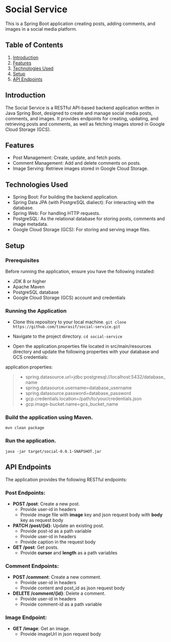 # Social Service
This is a Spring Boot application creating posts, adding comments, and images in a social media platform.

## Table of Contents
1. [Introduction](#introduction)
2. [Features](#features)
3. [Technologies Used](#technologies-used)
4. [Setup](#setup)
6. [API Endpoints](#api-endpoints)

## Introduction
The Social Service is a RESTful API-based backend application written in Java Spring Boot, designed to create and manage social media posts, comments, and images. It provides endpoints for creating, updating, and retrieving posts and comments, as well as fetching images stored in Google Cloud Storage (GCS).

## Features
- Post Management: Create, update, and fetch posts.
- Comment Management: Add and delete comments on posts.
- Image Serving: Retrieve images stored in Google Cloud Storage.

## Technologies Used
- Spring Boot: For building the backend application.
- Spring Data JPA (with PostgreSQL dialiect): For interacting with the database.
- Spring Web: For handling HTTP requests.
- PostgreSQL: As the relational database for storing posts, comments and image metadata.
- Google Cloud Storage (GCS): For storing and serving image files.

## Setup
### Prerequisites
Before running the application, ensure you have the following installed:

- JDK 8 or higher
- Apache Maven
- PostgreSQL database
- Google Cloud Storage (GCS) account and credentials

### Running the Application
- Clone this repository to your local machine.
`git clone https://github.com/timurasif/social-service.git`

- Navigate to the project directory.
`cd social-service`
- Open the application.properties file located in src/main/resources directory and update the following properties with your database and GCS credentials:

application properties:
> - spring.datasource.url=jdbc:postgresql://localhost:5432/database_name
> - spring.datasource.username=database_username
> - spring.datasource.password=database_password
> - gcp.credentials.location=/path/to/your/credentials.json
> - gcp.image-bucket.name=gcs_bucket_name
 
### Build the application using Maven.
`mvn clean package`

### Run the application.
`java -jar target/social-0.0.1-SNAPSHOT.jar`

## API Endpoints
The application provides the following RESTful endpoints:

### Post Endpoints:
- **POST /post**: Create a new post.
  * Provide user-id in headers
  * Provide image file with **image** key and json request body with **body** key as request body
- **PATCH /post/{id}**: Update an existing post.
  * Provide post-id as a path variable
  * Provide user-id in headers
  * Provide caption in the request body
- **GET /post**: Get posts.
  * Provide **cursor** and **length** as a path variables

### Comment Endpoints:
- **POST /comment**: Create a new comment.
  * Provide user-id in headers
  * Provide content and post_id as json request body
- **DELETE /comment/{id}**: Delete a comment.
  * Provide user-id in headers
  * Provide comment-id as a path variable

### Image Endpoint:
- **GET /image**: Get an image.
  * Provide imageUrl in json request body
